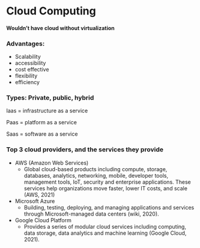 # Cloud Computing
#### Wouldn’t have cloud without virtualization
### Advantages:
- Scalability
- accessibility
- cost effective
- flexibility
- efficiency
### Types: Private, public, hybrid
Iaas = infrastructure as a service

Paas = platform as a service

Saas = software as a service
### Top 3 cloud providers, and the services they provide
- AWS (Amazon Web Services)
  - Global cloud-based products including compute, storage, databases, analytics, networking, mobile, developer tools, management tools, IoT, security and enterprise applications. These services help organizations move faster, lower IT costs, and scale (AWS, 2021)
- Microsoft Azure
  - Building, testing, deploying, and managing applications and services through Microsoft-managed data centers (wiki, 2020).
- Google Cloud Platform
  - Provides a series of modular cloud services including computing, data storage, data analytics and machine learning (Google Cloud, 2021).